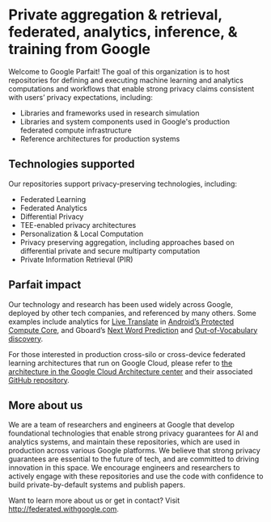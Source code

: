 # Private aggregation & retrieval, federated, analytics, inference, & training from Google

Welcome to Google Parfait! The goal of this organization is to host repositories
for defining and executing machine learning and analytics computations and
workflows that enable strong privacy claims consistent with users’ privacy
expectations, including:

*   Libraries and frameworks used in research simulation
*   Libraries and system components used in Google's production federated
    compute infrastructure
*   Reference architectures for production systems

## Technologies supported

Our repositories support privacy-preserving technologies, including:

*   Federated Learning
*   Federated Analytics
*   Differential Privacy
*   TEE-enabled privacy architectures
*   Personalization & Local Computation
*   Privacy preserving aggregation, including approaches based on differential
    private and secure multiparty computation
*   Private Information Retrieval (PIR)

## Parfait impact

Our technology and research has been used widely across Google, deployed by
other tech companies, and referenced by many others. Some examples include
analytics for
[Live Translate](https://blog.google/technology/safety-security/how-we-achieve-privacy-through-innovation/#:~:text=Protected%20Computing%3A%20technically%20ensuring%20privacy%20and%20safety%20of%20data%20wherever%20it%20flows)
in [Android’s Protected Compute Core](https://arxiv.org/abs/2209.10317), and
Gboard’s
[Next Word Prediction](https://research.google/blog/advances-in-private-training-for-production-on-device-language-models/)
and
[Out-of-Vocabulary discovery](https://research.google/blog/improving-gboard-language-models-via-private-federated-analytics/).

For those interested in production cross-silo or cross-device federated learning
architectures that run on Google Cloud, please refer to
[the architecture in the Google Cloud Architecture center](https://cloud.google.com/architecture/cross-silo-cross-device-federated-learning-google-cloud)
and their associated
[GitHub repository](https://github.com/GoogleCloudPlatform/federated-learning).

## More about us

We are a team of researchers and engineers at Google that develop foundational
technologies that enable strong privacy guarantees for AI and analytics systems,
and maintain these repositories, which are used in production across various
Google platforms. We believe that strong privacy guarantees are essential to the
future of tech, and are committed to driving innovation in this space. We
encourage engineers and researchers to actively engage with these repositories
and use the code with confidence to build private-by-default systems and publish
papers.

Want to learn more about us or get in contact? Visit
http://federated.withgoogle.com.
